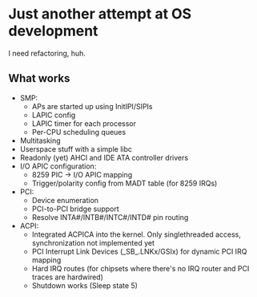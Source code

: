 Just another attempt at OS development
======================================

I need refactoring, huh.

What works
----------

* SMP:
    - APs are started up using InitIPI/SIPIs
    - LAPIC config
    - LAPIC timer for each processor
    - Per-CPU scheduling queues
* Multitasking
* Userspace stuff with a simple libc
* Readonly (yet) AHCI and IDE ATA controller drivers
* I/O APIC configuration:
    - 8259 PIC -> I/O APIC mapping
    - Trigger/polarity config from MADT table (for 8259 IRQs)
* PCI:
    - Device enumeration
    - PCI-to-PCI bridge support
    - Resolve INTA#/INTB#/INTC#/INTD# pin routing
* ACPI:
    - Integrated ACPICA into the kernel. Only singlethreaded access, synchronization not implemented yet
    - PCI Interrupt Link Devices (\_SB_.LNKx/GSIx) for dynamic PCI IRQ mapping
    - Hard IRQ routes (for chipsets where there's no IRQ router and PCI traces are hardwired)
    - Shutdown works (Sleep state 5)
